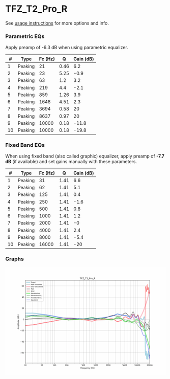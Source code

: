 # TFZ_T2_Pro_R
See [usage instructions](https://github.com/jaakkopasanen/AutoEq#usage) for more options and info.

### Parametric EQs
Apply preamp of -6.3 dB when using parametric equalizer.

|   # | Type    |   Fc (Hz) |    Q |   Gain (dB) |
|-----|---------|-----------|------|-------------|
|   1 | Peaking |        21 | 0.46 |         6.2 |
|   2 | Peaking |        23 | 5.25 |        -0.9 |
|   3 | Peaking |        63 | 1.2  |         3.2 |
|   4 | Peaking |       219 | 4.4  |        -2.1 |
|   5 | Peaking |       859 | 1.26 |         3.9 |
|   6 | Peaking |      1648 | 4.51 |         2.3 |
|   7 | Peaking |      3694 | 0.58 |        20   |
|   8 | Peaking |      8637 | 0.97 |        20   |
|   9 | Peaking |     10000 | 0.18 |       -11.8 |
|  10 | Peaking |     10000 | 0.18 |       -19.8 |

### Fixed Band EQs
When using fixed band (also called graphic) equalizer, apply preamp of **-7.7 dB** (if available) and set gains manually with these parameters.

|   # | Type    |   Fc (Hz) |    Q |   Gain (dB) |
|-----|---------|-----------|------|-------------|
|   1 | Peaking |        31 | 1.41 |         6.6 |
|   2 | Peaking |        62 | 1.41 |         5.1 |
|   3 | Peaking |       125 | 1.41 |         0.4 |
|   4 | Peaking |       250 | 1.41 |        -1.6 |
|   5 | Peaking |       500 | 1.41 |         0.8 |
|   6 | Peaking |      1000 | 1.41 |         1.2 |
|   7 | Peaking |      2000 | 1.41 |        -0   |
|   8 | Peaking |      4000 | 1.41 |         2.4 |
|   9 | Peaking |      8000 | 1.41 |        -5.4 |
|  10 | Peaking |     16000 | 1.41 |       -20   |

### Graphs
![](./TFZ_T2_Pro_R.png)
